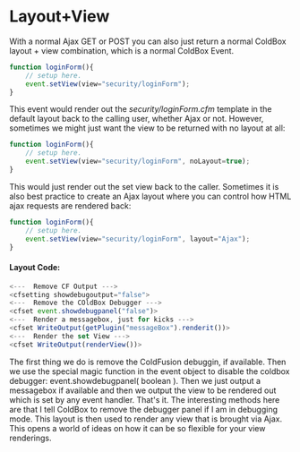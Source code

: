 # Layout+View

With a normal Ajax GET or POST you can also just return a normal ColdBox layout + view combination, which is a normal ColdBox Event.

```js
function loginForm(){
	// setup here.
	event.setView(view="security/loginForm");
}
```

This event would render out the *security/loginForm.cfm* template in the default layout back to the calling user, whether Ajax or not. However, sometimes we might just want the view to be returned with no layout at all:

```js
function loginForm(){
	// setup here.
	event.setView(view="security/loginForm", noLayout=true);
}
```

This would just render out the set view back to the caller. Sometimes it is also best practice to create an Ajax layout where you can control how HTML ajax requests are rendered back:

```js
function loginForm(){
	// setup here.
	event.setView(view="security/loginForm", layout="Ajax");
}
```

#### Layout Code:
```js
<---  Remove CF Output --->
<cfsetting showdebugoutput="false">
<---  Remove the COldBox Debugger --->
<cfset event.showdebugpanel("false")>
<---  Render a messagebox, just for kicks --->
<cfset WriteOutput(getPlugin("messageBox").renderit())>
<---  Render the set View --->
<cfset WriteOutput(renderView())>
```
The first thing we do is remove the ColdFusion debuggin, if available. Then we use the special magic function in the event object to disable the coldbox debugger: event.showdebugpanel( boolean ). Then we just output a messagebox if available and then we output the view to be rendered out which is set by any event handler. That's it. The interesting methods here are that I tell ColdBox to remove the debugger panel if I am in debugging mode. This layout is then used to render any view that is brought via Ajax. This opens a world of ideas on how it can be so flexible for your view renderings.